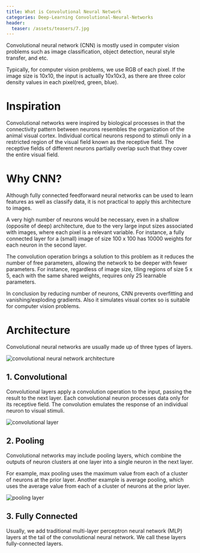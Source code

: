 ```yaml
---
title: What is Convolutional Neural Network
categories: Deep-Learning Convolutional-Neural-Networks
header:
  teaser: /assets/teasers/7.jpg
---
```


Convolutional neural network (CNN) is mostly used in computer vision problems such as image classification, object detection, neural style transfer, and etc.

Typically, for computer vision problems, we use RGB of each pixel. If the image size is 10x10, the input is actually 10x10x3, as there are three color density values in each pixel(red, green, blue).

# Inspiration

Convolutional networks were inspired by biological processes in that the connectivity pattern between neurons resembles the organization of the animal visual cortex. Individual cortical neurons respond to stimuli only in a restricted region of the visual field known as the receptive field. The receptive fields of different neurons partially overlap such that they cover the entire visual field.

# Why CNN?

Although fully connected feedforward neural networks can be used to learn features as well as classify data, it is not practical to apply this architecture to images.

A very high number of neurons would be necessary, even in a shallow (opposite of deep) architecture, due to the very large input sizes associated with images, where each pixel is a relevant variable. For instance, a fully connected layer for a (small) image of size 100 x 100 has 10000 weights for each neuron in the second layer.

The convolution operation brings a solution to this problem as it reduces the number of free parameters, allowing the network to be deeper with fewer parameters. For instance, regardless of image size, tiling regions of size 5 x 5, each with the same shared weights, requires only 25 learnable parameters.

In conclusion by reducing number of neurons, CNN prevents overfitting and vanishing/exploding gradients. Also it simulates visual cortex so is suitable for computer vision problems.

# Architecture

Convolutional neural networks are usually made up of three types of layers.

![convolutional neural network architecture](https://lh3.googleusercontent.com/p6iGnkeH5kJnZT3lSs032XEx-nGmvHcm0LfubQ9DKR2ocByYMxwvjDLv0yU22sMi2qritNg11c_AZTgoRLDaYVcwIwfj0qkfJjE7CpSbgCknCm1CCPxgaqexXYgwSx2wr_r-oYduFQ=w2400)

## 1. Convolutional

Convolutional layers apply a convolution operation to the input, passing the result to the next layer. Each convolutional neuron processes data only for its receptive field.  The convolution emulates the response of an individual neuron to visual stimuli.

![convolutional layer](https://lh3.googleusercontent.com/FgVAy04wIu0pU7-we0i8n8V1R2WZBBfN3_lKmFxVa8_XPMts8XTQEDbkgrK60rbstLfS6BkfCaSqpQEleeOa3QC7eZKQkKYhw13QGlZ31TYRxUM_8iLr1-mY7WogUGUdaKE1P0_x1A=w2400)

## 2. Pooling

Convolutional networks may include pooling layers, which combine the outputs of neuron clusters at one layer into a single neuron in the next layer.

For example, max pooling uses the maximum value from each of a cluster of neurons at the prior layer. Another example is average pooling, which uses the average value from each of a cluster of neurons at the prior layer.

![pooling layer](https://lh3.googleusercontent.com/CTL4g886LRzBVwad_sbmLJ2uHQzJbdT89hvqYyJOgCbrGmLkCzqQtXo5B7bH-gbqDGaJTMMvLJ5gQS826GWm8nvOWKnnPwfbP1_T6Qb3RqB4kq0GPwXPY4C_Cv84YN8Y-aWQv71rrQ=w2400)

## 3. Fully Connected

Usually, we add traditional multi-layer perceptron neural network (MLP) layers at the tail of the convolutional neural network. We call these layers fully-connected layers.
